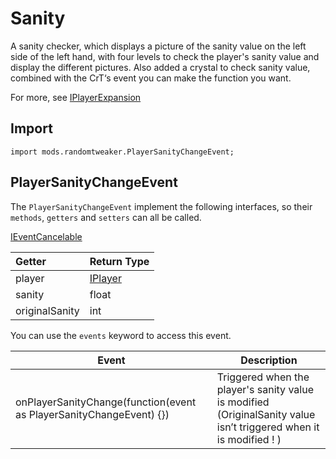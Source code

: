 # Sanity

A sanity checker, which displays a picture of the sanity value on the left side of the left hand, with four levels to check the player's sanity value and display the different pictures. Also added a crystal to check sanity value, combined with the CrT‘s event you can make the function you want.

For more, see [IPlayerExpansion](https://github.com/ikexing-cn/RandomTweaker/blob/master/wiki/en_us/IPlayerExpansion.md)

## Import

~~~zenscript
import mods.randomtweaker.PlayerSanityChangeEvent;
~~~

## PlayerSanityChangeEvent

The `PlayerSanityChangeEvent` implement the following interfaces, so their `methods`, `getters` and `setters` can all be called.

[IEventCancelable](https://docs.blamejared.com/1.12/en/Vanilla/Events/Events/IEventCancelable/)

| Getter  | **Return Type** |
| :------------- | :------ |
| player         | [IPlayer](https://docs.blamejared.com/1.12/en/Vanilla/Players/IPlayer/) |
| sanity         | float   |
| originalSanity | int     |

You can use the `events` keyword to access this event.

| Event                                                        | Description                                                  |
| ------------------------------------------------------------ | ------------------------------------------------------------ |
| onPlayerSanityChange(function(event as PlayerSanityChangeEvent) {}) | Triggered when the player's sanity value is modified (OriginalSanity value  isn’t triggered when it is modified ! ) |
